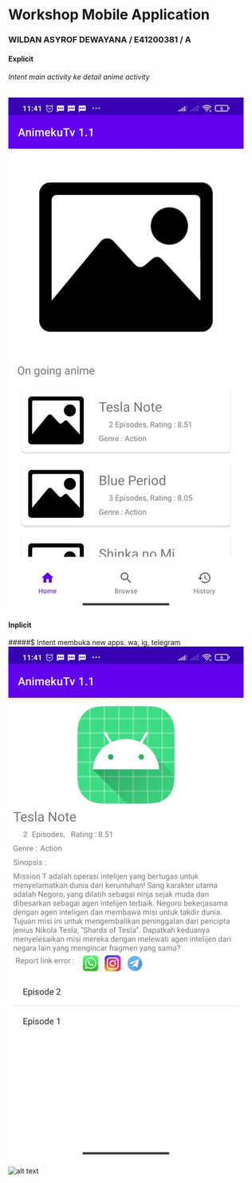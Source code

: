 # Workshop Mobile Application

### WILDAN ASYROF DEWAYANA / E41200381 / A

#### Explicit
###### Intent main activity ke detail anime activity

![alt text](https://github.com/wildanasyrof/WMA_Intent/blob/main/explicit.jpeg)

#### Inplicit

#####$ Intent membuka new apps. wa, ig, telegram
![alt text](https://github.com/wildanasyrof/WMA_Intent/blob/main/implicit1.jpeg)

![alt text](https://github.com/wildanasyrof/WMA_Fragment_BottomNavigation/blob/main/implicit.jpg)
